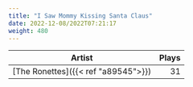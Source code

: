 ```yaml
---
title: "I Saw Mommy Kissing Santa Claus"
date: 2022-12-08/2022T07:21:17
weight: 480
---
```




 Artist | Plays 
----- | -----:
[The Ronettes]({{< ref "a89545">}}) | 31
